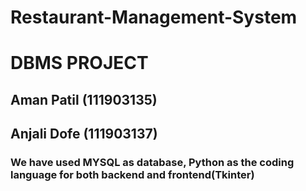 # Restaurant-Management-System
# DBMS PROJECT
## Aman Patil (111903135)
## Anjali Dofe (111903137)
### We have used MYSQL as database, Python as the coding language for both backend and frontend(Tkinter)

